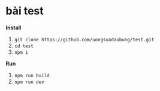 # bài test
**Install**  
1. `git clone https://github.com/uongsuadaubung/test.git`  
2. `cd test `  
3. `npm i`  

**Run**
1. `npm run build`  
2. `npm run dev`  



